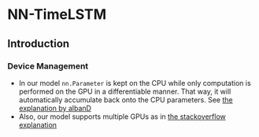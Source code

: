 # NN-TimeLSTM
## Introduction
### Device Management
* In our model `nn.Parameter` is kept on the CPU while only computation is performed on the GPU in a differentiable manner. That way, it will automatically accumulate back onto the CPU parameters. See [the explanation by albanD](https://discuss.pytorch.org/t/keeping-only-part-of-model-parameters-on-gpu/71308)
* Also, our model supports multiple GPUs as in [the stackoverflow explanation](https://stackoverflow.com/questions/54216920/how-to-use-multiple-gpus-in-pytorch)